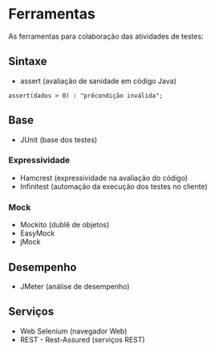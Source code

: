 # Ferramentas
As ferramentas para colaboração das atividades de testes:

## Sintaxe
* assert (avaliação de sanidade em código Java)

```
assert(dados > 0) : "précondição inválida";
```

## Base
* JUnit (base dos testes)

### Expressividade
* Hamcrest (expressividade na avaliação do código)
* Infinitest (automação da execução dos testes no cliente)

### Mock
* Mockito (dublê de objetos)
* EasyMock
* jMock

## Desempenho
* JMeter (análise de desempenho)

## Serviços
* Web Selenium (navegador Web)
* REST - Rest-Assured (serviços REST)
